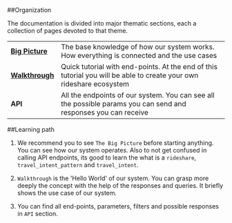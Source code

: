##Organization

The documentation is divided into major thematic sections, each a collection of pages devoted to that theme.


|    |   |
| :---- | :---- |
|  **[Big Picture](#the-big-picture)** | The base knowledge of how our system works. How everything is connected and the use cases
|  **[Walkthrough](#walkthrough)** | Quick tutorial with end-points. At the end of this tutorial you will be able to create your own rideshare ecosystem|
|  **API** | All the endpoints of our system. You can see all the possible params you can send and responses you can receive |


##Learning path

1. We recommend you to see `The Big Picture` before starting anything. You can see how our system operates. Also to not get confused in calling API endpoints, its good to learn the what is a `rideshare`, `travel_intent_pattern` and `travel_intent`.

2. `Walkthrough` is the 'Hello World' of our system. You can grasp more deeply the  concept with the help of the responses and queries. It briefly shows the use case of our system.

3. You can find all end-points, parameters, filters and possible responses in `API` section.

